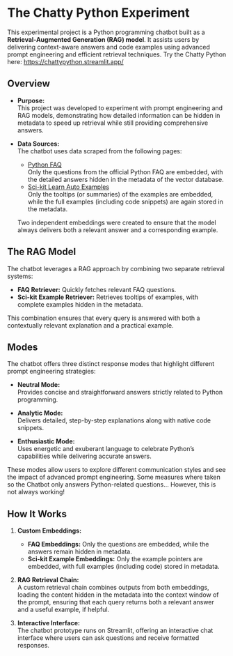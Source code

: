 # The Chatty Python Experiment

This experimental project is a Python programming chatbot built as a **Retrieval-Augmented Generation (RAG) model**. It assists users by delivering context-aware answers and code examples using advanced prompt engineering and efficient retrieval techniques. Try the Chatty Python here:
https://chattypython.streamlit.app/

## Overview

- **Purpose:**  
  This project was developed to experiment with prompt engineering and RAG models, demonstrating how detailed information can be hidden in metadata to speed up retrieval while still providing comprehensive answers.

- **Data Sources:**  
  The chatbot uses data scraped from the following pages:
  - [Python FAQ](https://docs.python.org/3/faq/index.html)  
    Only the questions from the official Python FAQ are embedded, with the detailed answers hidden in the metadata of the vector database.
  - [Sci-kit Learn Auto Examples](https://scikit-learn.org/stable/auto_examples/index.html)  
    Only the tooltips (or summaries) of the examples are embedded, while the full examples (including code snippets) are again stored in the metadata.
  
  Two independent embeddings were created to ensure that the model always delivers both a relevant answer and a corresponding example.

## The RAG Model

The chatbot leverages a RAG approach by combining two separate retrieval systems:
- **FAQ Retriever:** Quickly fetches relevant FAQ questions.
- **Sci-kit Example Retriever:** Retrieves tooltips of examples, with complete examples hidden in the metadata.

This combination ensures that every query is answered with both a contextually relevant explanation and a practical example.

## Modes

The chatbot offers three distinct response modes that highlight different prompt engineering strategies:

- **Neutral Mode:**  
  Provides concise and straightforward answers strictly related to Python programming.

- **Analytic Mode:**  
  Delivers detailed, step-by-step explanations along with native code snippets.

- **Enthusiastic Mode:**  
  Uses energetic and exuberant language to celebrate Python’s capabilities while delivering accurate answers.

These modes allow users to explore different communication styles and see the impact of advanced prompt engineering. Some measures where taken so the Chatbot only answers Python-related questions... However, this is not always working!

## How It Works

1. **Custom Embeddings:**  
   - **FAQ Embeddings:** Only the questions are embedded, while the answers remain hidden in metadata.
   - **Sci-kit Example Embeddings:** Only the example pointers are embedded, with full examples (including code) stored in metadata.

2. **RAG Retrieval Chain:**  
   A custom retrieval chain combines outputs from both embeddings, loading the content hidden in the metadata into the context window of the prompt, ensuring that each query returns both a relevant answer and a useful example, if helpful.

3. **Interactive Interface:**  
   The chatbot prototype runs on Streamlit, offering an interactive chat interface where users can ask questions and receive formatted responses.



